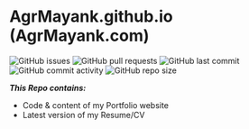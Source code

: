 # AgrMayank.github.io (AgrMayank.com)

![GitHub issues](https://img.shields.io/github/issues/AgrMayank/AgrMayank.github.io?label=Issues&style=flat-square)
![GitHub pull requests](https://img.shields.io/github/issues-pr/AgrMayank/AgrMayank.github.io?label=Pull%20Requests&style=flat-square)
![GitHub last commit](https://img.shields.io/github/last-commit/AgrMayank/AgrMayank.github.io?label=Last%20Commit&style=flat-square)
![GitHub commit activity](https://img.shields.io/github/commit-activity/m/AgrMayank/AgrMayank.github.io?label=Commit%20Activity&style=flat-square)
![GitHub repo size](https://img.shields.io/github/repo-size/AgrMayank/AgrMayank.github.io?label=Repo%20Size&style=flat-square)

__*This Repo contains:*__
  - Code & content of my Portfolio website
  - Latest version of my Resume/CV
